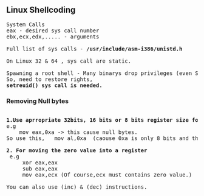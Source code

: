 ## Linux Shellcoding 
<pre>
System Calls 
eax - desired sys call number 
ebx,ecx,edx,..... - arguments

Full list of sys calls - <b>/usr/include/asm-i386/unistd.h</b>

On Linux 32 & 64 , sys call are static.

Spawning a root shell - Many binarys drop privileges (even SUID bits on)
So, need to restore rights, 
<b>setreuid() sys call is needed.</b> 
</pre>

### Removing Null bytes 
<pre> 
<b>1.Use aprropriate 32bits, 16 bits or 8 bits register size for the value </b>
e.g 
    mov eax,0xa -> this cause null bytes. 
So use this,   mov al,0xa  (caouse 0xa is only 8 bits and this remove null bytes)

<b>2. For moving the zero value into a register </b>
 e.g
     xor eax,eax 
     sub eax,eax 
     mov eax,ecx (Of course,ecx must contains zero value.)
     
You can also use (inc) & (dec) instructions.
</pre>






     
     
